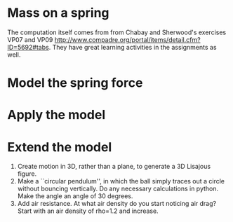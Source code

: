 # Mass on a spring

The computation itself comes from from Chabay and Sherwood's exercises VP07 and VP09 http://www.compadre.org/portal/items/detail.cfm?ID=5692#tabs. They have great learning activities in the assignments as well.

# Model the spring force

# Apply the model

# Extend the model
1. Create motion in 3D, rather than a plane, to generate a 3D Lisajous figure. 
2. Make a ``circular pendulum'', in which the ball simply traces out a circle without bouncing vertically. Do any necessary calculations in python. Make the angle an angle of 30 degrees.
3. Add air resistance. At what air density do you start noticing air drag? Start with an air density of rho=1.2 and increase. 
